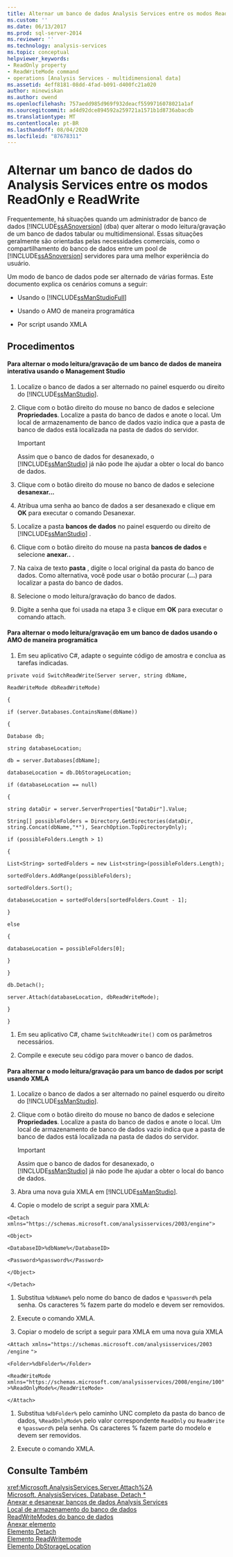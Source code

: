```yaml
---
title: Alternar um banco de dados Analysis Services entre os modos ReadOnly e ReadWrite | Microsoft Docs
ms.custom: ''
ms.date: 06/13/2017
ms.prod: sql-server-2014
ms.reviewer: ''
ms.technology: analysis-services
ms.topic: conceptual
helpviewer_keywords:
- ReadOnly property
- ReadWriteMode command
- operations [Analysis Services - multidimensional data]
ms.assetid: 4eff8181-08dd-4fad-b091-d400fc21a020
author: minewiskan
ms.author: owend
ms.openlocfilehash: 757aedd985d969f932deacf5599716078021a1af
ms.sourcegitcommit: ad4d92dce894592a259721a1571b1d8736abacdb
ms.translationtype: MT
ms.contentlocale: pt-BR
ms.lasthandoff: 08/04/2020
ms.locfileid: "87678311"
---
```

# <a name="switch-an-analysis-services-database-between-readonly-and-readwrite-modes"></a>Alternar um banco de dados do Analysis Services entre os modos ReadOnly e ReadWrite
  Frequentemente, há situações quando um administrador de banco de dados [!INCLUDE[ssASnoversion](../../includes/ssasnoversion-md.md)] (dba) quer alterar o modo leitura/gravação de um banco de dados tabular ou multidimensional. Essas situações geralmente são orientadas pelas necessidades comerciais, como o compartilhamento do banco de dados entre um pool de [!INCLUDE[ssASnoversion](../../includes/ssasnoversion-md.md)] servidores para uma melhor experiência do usuário.  
  
 Um modo de banco de dados pode ser alternado de várias formas. Este documento explica os cenários comuns a seguir:  
  
-   Usando o [!INCLUDE[ssManStudioFull](../../includes/ssmanstudiofull-md.md)]  
  
-   Usando o AMO de maneira programática  
  
-   Por script usando XMLA  
  
## <a name="procedures"></a>Procedimentos  
  
#### <a name="to-switch-the-readwrite-mode-of-a-database-interactively-using-management-studio"></a>Para alternar o modo leitura/gravação de um banco de dados de maneira interativa usando o Management Studio  
  
1.  Localize o banco de dados a ser alternado no painel esquerdo ou direito do [!INCLUDE[ssManStudio](../../includes/ssmanstudio-md.md)].  
  
2.  Clique com o botão direito do mouse no banco de dados e selecione **Propriedades**. Localize a pasta do banco de dados e anote o local. Um local de armazenamento de banco de dados vazio indica que a pasta de banco de dados está localizada na pasta de dados do servidor.  
  
    > [!IMPORTANT]  
    >  Assim que o banco de dados for desanexado, o [!INCLUDE[ssManStudio](../../includes/ssmanstudio-md.md)] já não pode lhe ajudar a obter o local do banco de dados.  
  
3.  Clique com o botão direito do mouse no banco de dados e selecione **desanexar...**  
  
4.  Atribua uma senha ao banco de dados a ser desanexado e clique em **OK** para executar o comando Desanexar.  
  
5.  Localize a pasta **bancos de dados** no painel esquerdo ou direito de [!INCLUDE[ssManStudio](../../includes/ssmanstudio-md.md)] .  
  
6.  Clique com o botão direito do mouse na pasta **bancos de dados** e selecione **anexar..** .  
  
7.  Na caixa de texto **pasta** , digite o local original da pasta do banco de dados. Como alternativa, você pode usar o botão procurar (**...**) para localizar a pasta do banco de dados.  
  
8.  Selecione o modo leitura/gravação do banco de dados.  
  
9. Digite a senha que foi usada na etapa 3 e clique em **OK** para executar o comando attach.  
  
#### <a name="to-switch-the-readwrite-mode-to-a-database-programmatically-using-amo"></a>Para alternar o modo leitura/gravação em um banco de dados usando o AMO de maneira programática  
  
1.  Em seu aplicativo C#, adapte o seguinte código de amostra e conclua as tarefas indicadas.  
  
 `private void SwitchReadWrite(Server server, string dbName,`  
  
 `ReadWriteMode dbReadWriteMode)`  
  
 `{`  
  
 `if (server.Databases.ContainsName(dbName))`  
  
 `{`  
  
 `Database db;`  
  
 `string databaseLocation;`  
  
 `db = server.Databases[dbName];`  
  
 `databaseLocation = db.DbStorageLocation;`  
  
 `if (databaseLocation == null)`  
  
 `{`  
  
 `string dataDir = server.ServerProperties["DataDir"].Value;`  
  
 `String[] possibleFolders = Directory.GetDirectories(dataDir, string.Concat(dbName,"*"), SearchOption.TopDirectoryOnly);`  
  
 `if (possibleFolders.Length > 1)`  
  
 `{`  
  
 `List<String> sortedFolders = new List<string>(possibleFolders.Length);`  
  
 `sortedFolders.AddRange(possibleFolders);`  
  
 `sortedFolders.Sort();`  
  
 `databaseLocation = sortedFolders[sortedFolders.Count - 1];`  
  
 `}`  
  
 `else`  
  
 `{`  
  
 `databaseLocation = possibleFolders[0];`  
  
 `}`  
  
 `}`  
  
 `db.Detach();`  
  
 `server.Attach(databaseLocation, dbReadWriteMode);`  
  
 `}`  
  
 `}`  
  
1.  Em seu aplicativo C#, chame `SwitchReadWrite()` com os parâmetros necessários.  
  
2.  Compile e execute seu código para mover o banco de dados.  
  
#### <a name="to-switch-the-readwrite-mode-to-a-database-by-script-using-xmla"></a>Para alternar o modo leitura/gravação para um banco de dados por script usando XMLA  
  
1.  Localize o banco de dados a ser alternado no painel esquerdo ou direito do [!INCLUDE[ssManStudio](../../includes/ssmanstudio-md.md)].  
  
2.  Clique com o botão direito do mouse no banco de dados e selecione **Propriedades**. Localize a pasta do banco de dados e anote o local. Um local de armazenamento de banco de dados vazio indica que a pasta de banco de dados está localizada na pasta de dados do servidor.  
  
    > [!IMPORTANT]  
    >  Assim que o banco de dados for desanexado, o [!INCLUDE[ssManStudio](../../includes/ssmanstudio-md.md)] já não pode lhe ajudar a obter o local do banco de dados.  
  
3.  Abra uma nova guia XMLA em [!INCLUDE[ssManStudio](../../includes/ssmanstudio-md.md)].  
  
4.  Copie o modelo de script a seguir para XMLA:  
  
 `<Detach xmlns="https://schemas.microsoft.com/analysisservices/2003/engine">`  
  
 `<Object>`  
  
 `<DatabaseID>%dbName%</DatabaseID>`  
  
 `<Password>%password%</Password>`  
  
 `</Object>`  
  
 `</Detach>`  
  
1.  Substitua `%dbName%` pelo nome do banco de dados e `%password%` pela senha. Os caracteres % fazem parte do modelo e devem ser removidos.  
  
2.  Execute o comando XMLA.  
  
3.  Copiar o modelo de script a seguir para XMLA em uma nova guia XMLA  
  
 `<Attach xmlns="https://schemas.microsoft.com/analysisservices/2003` `/engine` `">`  
  
 `<Folder>%dbFolder%</Folder>`  
  
 `<ReadWriteMode xmlns="https://schemas.microsoft.com/analysisservices/2008/engine/100">%ReadOnlyMode%</ReadWriteMode>`  
  
 `</Attach>`  
  
1.  Substitua `%dbFolder%` pelo caminho UNC completo da pasta do banco de dados, `%ReadOnlyMode%` pelo valor correspondente `ReadOnly` ou `ReadWrite` e `%password%` pela senha. Os caracteres % fazem parte do modelo e devem ser removidos.  
  
2.  Execute o comando XMLA.  
  
## <a name="see-also"></a>Consulte Também  
 <xref:Microsoft.AnalysisServices.Server.Attach%2A>   
 [Microsoft. AnalysisServices. Database. Detach *](/dotnet/api/microsoft.analysisservices.core.database.detach)   
 [Anexar e desanexar bancos de dados Analysis Services](attach-and-detach-analysis-services-databases.md)   
 [Local de armazenamento do banco de dados](database-storage-location.md)   
 [ReadWriteModes do banco de dados](database-readwritemodes.md)   
 [Anexar elemento](https://docs.microsoft.com/bi-reference/xmla/xml-elements-commands/attach-element)   
 [Elemento Detach](https://docs.microsoft.com/bi-reference/xmla/xml-elements-commands/detach-element)   
 [Elemento ReadWritemode](https://docs.microsoft.com/bi-reference/xmla/xml-elements-properties/readwritemode-element)   
 [Elemento DbStorageLocation](https://docs.microsoft.com/bi-reference/xmla/xml-elements-properties/dbstoragelocation-element)  
  
  
